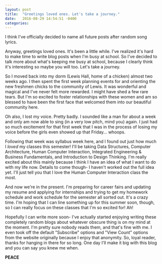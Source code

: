 ```yaml
---
layout: post
title:  "Greetings loved ones. Let's take a journey."
date:   2016-08-29 14:54:51 -0400
categories:
---
```


I think I've officially decided to name all future posts after random song lyrics.

Anyway, greetings loved ones. It's been a little while. I've realized it's hard to make time to write blog posts when I'm busy at school. So I've decided to talk more about what's keeping me busy at school, because I clearly think it's interesting so maybe you will too. Let's take a journey.

So I moved back into my dorm (Lewis Hall, home of a chicken) almost two weeks ago. I then spent the first week planning events for and orienting the new freshmen chicks to the community of Lewis. It was wonderful and magical and I've never felt more rewarded. I might have shed a few rare tears. But I'm so excited to foster relationships with these women and am so blessed to have been the first face that welcomed them into our beautiful community here.

Oh also, I lost my voice. Pretty badly. I sounded like a man for about a week and only am now able to sing (in a very low pitch, mind you) again. I just had so much excitement for that first week that I was in the process of losing my voice before the girls even showed up that Friday... whoops.

Following that week was syllabus week here, and I found out just how much I *loved* my classes this semester! I'll be taking Data Structures, Computer Architecture, Human Computer Interaction, Integrated Engineering & Business Fundamentals, and Introduction to Design Thinking. I'm really excited about this mainly because I think I have an idea of what I want to do with my life now. Details to come though- I haven't worked out the full idea yet. I'll just tell you that I love the Human Computer Interaction class the most.

And now we're in the present. I'm preparing for career fairs and updating my resume and applying for internships and trying to get my homework schedule and work schedule for the semester all sorted out. It's a crazy time. I'm hoping that I can line something up for this summer soon, though, so I can really focus on these classes that I'm so excited for! Ah!

Hopefully I can write more soon- I've actually started enjoying writing these completely random blogs about whatever obscure thing is on my mind at the moment. I'm pretty sure nobody reads them, and that's fine with me. I even took off the default "Subscribe" options and "View Count" options from the website originally because I enjoy that anonymity. So, loyal reader, thanks for hanging in there for so long. One day I'll make it big with this blog and you can say you knew me when.

**PEACE** 